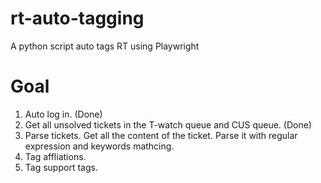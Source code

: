 # rt-auto-tagging
A python script auto tags RT using Playwright

# Goal
1. Auto log in. (Done)
2. Get all unsolved tickets in the T-watch queue and CUS queue. (Done)
3. Parse tickets.
    Get all the content of the ticket.
    Parse it with regular expression and keywords mathcing.
4. Tag affliations.
5. Tag support tags.
